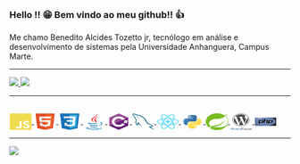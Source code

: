 ### Hello !! 😁 Bem vindo ao meu github!! 👍
Me chamo Benedito Alcides Tozetto jr, tecnólogo em análise e desenvolvimento de sistemas pela Universidade Anhanguera, Campus Marte.


<hr>
<div>
      <a href="https://github.com/BeneditoTozetto">
      <img height="180em" src="https://github-readme-stats.vercel.app/api?username=BeneditoTozetto&show_icons=true&theme=shades-of-purple&include_all_commits=true&count_private=true"/>
      <img height="180em" src="https://github-readme-stats.vercel.app/api/top-langs/?username=BeneditoTozetto&layout=compact&langs_count=7&theme=shades-of-purple"/>
 </div>
  <hr>
<div style="display: inline_block"><br>
  <img align="center" alt="Js" height="30" width="40" src="https://raw.githubusercontent.com/devicons/devicon/master/icons/javascript/javascript-plain.svg">
  <img align="center" alt="HTML" height="30" width="40" src="https://raw.githubusercontent.com/devicons/devicon/master/icons/html5/html5-original.svg">
  <img align="center" alt="CSS" height="30" width="40" src="https://raw.githubusercontent.com/devicons/devicon/master/icons/css3/css3-original.svg">
  <img align="center" alt="Python" height="30" width="40" src="https://raw.githubusercontent.com/devicons/devicon/master/icons/java/java-original.svg">
  <img align="center" alt="Csharp" height="30" width="40" src="https://raw.githubusercontent.com/devicons/devicon/master/icons/csharp/csharp-original.svg">
  <img align="center" alt="Mysql" height="30" width="40" src="https://raw.githubusercontent.com/devicons/devicon/master/icons/mysql/mysql-original.svg">
   <img align="center" alt="React" height="30" width="40" src="https://raw.githubusercontent.com/devicons/devicon/master/icons/react/react-original.svg">
   <img align="center" alt="Python" height="30" width="40" src="https://raw.githubusercontent.com/devicons/devicon/master/icons/python/python-original.svg">
   <img align="center" alt="Spring" height="30" width="40" src="https://raw.githubusercontent.com/devicons/devicon/master/icons/spring/spring-original.svg">
   <img align="center" alt="Wordpress" height="30" width="40" src="https://raw.githubusercontent.com/devicons/devicon/master/icons/wordpress/wordpress-original.svg">
   <img align="center" alt="Php" height="30" width="40" src="https://raw.githubusercontent.com/devicons/devicon/master/icons/php/php-original.svg">
  <hr>
</div>
  <div>
  <a href="https://www.linkedin.com/in/benedito-alcides-tozetto-júnior-810482164" target="_blank"><img src="https://img.shields.io/badge/-LinkedIn-%230077B5?style=for-the-badge&logo=linkedin&logoColor=white" target="_blank"></a>
  </div>
  
  <div>
   
  </div>
 
